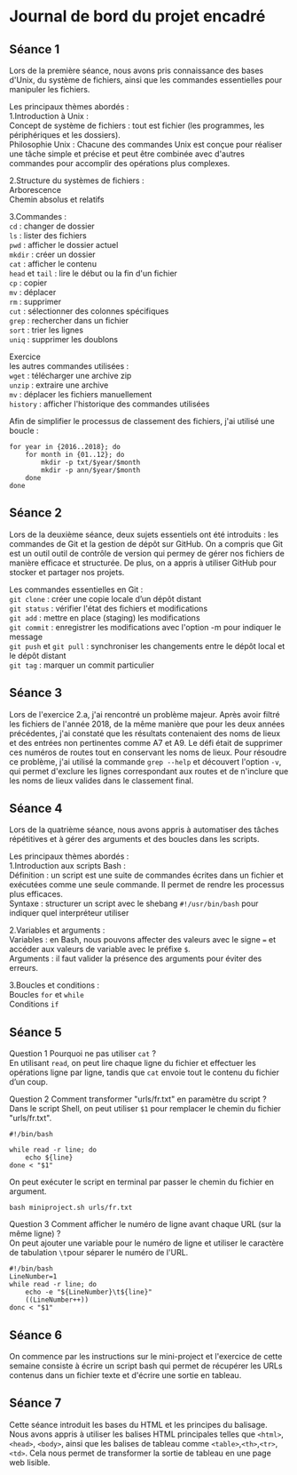 # Journal de bord du projet encadré

## Séance 1
Lors de la première séance, nous avons pris connaissance des bases d'Unix, du système de fichiers, ainsi que les commandes essentielles pour manipuler les fichiers. 

Les principaux thèmes abordés :  
1.Introduction à Unix :   
Concept de système de fichiers : tout est fichier (les programmes, les périphériques et les dossiers).    
Philosophie Unix : Chacune des commandes Unix est conçue pour réaliser une tâche simple et précise et peut être combinée avec d'autres commandes pour accomplir des opérations plus complexes.

2.Structure du systèmes de fichiers :  
Arborescence  
Chemin absolus et relatifs

3.Commandes :  
`cd` : changer de dossier  
`ls` : lister des fichiers  
`pwd` : afficher le dossier actuel  
`mkdir` : créer un dossier  
`cat` : afficher le contenu  
`head` et `tail` : lire le début ou la fin d'un fichier  
`cp` : copier  
`mv` : déplacer  
`rm` : supprimer  
`cut` : sélectionner des colonnes spécifiques  
`grep` : rechercher dans un fichier  
`sort` : trier les lignes  
`uniq` : supprimer les doublons  

Exercice  
les autres commandes utilisées :  
`wget` : télécharger une archive zip  
`unzip` : extraire une archive  
`mv` : déplacer les fichiers manuellement  
`history` : afficher l'historique des commandes utilisées  

Afin de simplifier le processus de classement des fichiers, j'ai utilisé une boucle : 
```
for year in {2016..2018}; do
	for month in {01..12}; do
		mkdir -p txt/$year/$month
		mkdir -p ann/$year/$month
	done
done
```

## Séance 2
Lors de la deuxième séance, deux sujets essentiels ont été introduits : les commandes de Git et la gestion de dépôt sur GitHub. On a compris que Git est un outil outil de contrôle de version qui permey de gérer nos fichiers de manière efficace et structurée. De plus, on a appris à utiliser GitHub pour stocker et partager nos projets.

Les commandes essentielles en Git :  
`git clone` : créer une copie locale d’un dépôt distant  
`git status` : vérifier l'état des fichiers et modifications  
`git add` : mettre en place (staging) les modifications  
`git commit` : enregistrer les modifications avec l'option -m pour indiquer le message  
`git push` et `git pull` : synchroniser les changements entre le dépôt local et le dépôt distant  
`git tag` : marquer un commit particulier

## Séance 3
Lors de l'exercice 2.a, j'ai rencontré un problème majeur. Après avoir filtré les fichiers de l'année 2018, de la même manière que pour les deux années précédentes, j'ai constaté que les résultats contenaient des noms de lieux et des entrées non pertinentes comme A7 et A9. Le défi était de supprimer ces numéros de routes tout en conservant les noms de lieux.
Pour résoudre ce problème, j'ai utilisé la commande `grep --help` et découvert l'option `-v`, qui permet d'exclure les lignes correspondant aux routes et de n'inclure que les noms de lieux valides dans le classement final.

## Séance 4  
Lors de la quatrième séance, nous avons appris à automatiser des tâches répétitives et à gérer des arguments et des boucles dans les scripts. 

Les principaux thèmes abordés :   
1.Introduction aux scripts Bash :  
Définition : un script est une suite de commandes écrites dans un fichier et exécutées comme une seule commande. Il permet de rendre les processus plus efficaces.  
Syntaxe : structurer un script avec le shebang `#!/usr/bin/bash` pour indiquer quel interpréteur utiliser

2.Variables et arguments :  
Variables : en Bash, nous pouvons affecter des valeurs avec le signe `=` et accéder aux valeurs de variable avec le préfixe `$`.  
Arguments : il faut valider la présence des arguments pour éviter des erreurs.

3.Boucles et conditions :  
Boucles `for` et `while`   
Conditions `if`

## Séance 5
Question 1 Pourquoi ne pas utiliser `cat` ?  
En utilisant `read`, on peut lire chaque ligne du fichier et effectuer les opérations ligne par ligne, tandis que `cat` envoie tout le contenu du fichier d’un coup. 

Question 2 Comment transformer "urls/fr.txt" en paramètre du script ?  
Dans le script Shell, on peut utiliser `$1` pour remplacer le chemin du fichier "urls/fr.txt".   
```
#!/bin/bash

while read -r line; do  
	echo ${line}  
done < "$1"  
```  
On peut exécuter le script en terminal par passer le chemin du fichier en argument.  
```
bash miniproject.sh urls/fr.txt
```  

Question 3 Comment afficher le numéro de ligne avant chaque URL (sur la même ligne) ?  
On peut ajouter une variable pour le numéro de ligne et utiliser le caractère de tabulation `\t`pour séparer le numéro de l'URL.  
```
#!/bin/bash  
LineNumber=1  
while read -r line; do  
	echo -e "${LineNumber}\t${line}"   
	((LineNumber++))  
donc < "$1"  
```  

## Séance 6  
On commence par les instructions sur le mini-project et l'exercice de cette semaine consiste à écrire un script bash qui permet de récupérer les URLs contenus dans un fichier texte et d'écrire une sortie en tableau.



## Séance 7  
Cette séance introduit les bases du HTML et les principes du balisage. Nous avons appris à utiliser les balises HTML principales telles que `<html>`, `<head>`, `<body>`, ainsi que les balises de tableau comme `<table>`,`<th>`,`<tr>`, `<td>`. Cela nous permet de transformer la sortie de tableau en une page web lisible.
